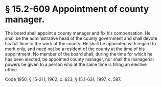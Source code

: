 # § 15.2-609 Appointment of county manager.

<p>The board shall appoint a county manager and fix his compensation. He shall be the administrative head of the county government and shall devote his full time to the work of the county. He shall be appointed with regard to merit only, and need not be a resident of the county at the time of his appointment. No member of the board shall, during the time for which he has been elected, be appointed county manager, nor shall the managerial powers be given to a person who at the same time is filling an elective office.</p><p>Code 1950, § 15-311; 1962, c. 623, § 15.1-631; 1997, c. 587.</p>
